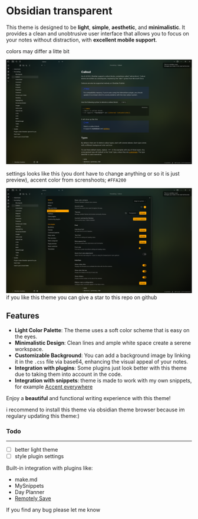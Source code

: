 # Obsidian transparent

This theme is designed to be **light**, **simple**, **aesthetic**, and **minimalistic**. It provides a clean and unobtrusive user interface that allows you to focus on your notes without distraction, with **excellent mobile support**.

colors may differ a litte bit

![screnshoot](assets/preview.png)

settings looks like this (you dont have to change anything or so it is just preview), accent color from screnshoots; `#FFA200`

![settings](assets/settings.png)
if you like this theme you can give a star to this repo on github

## Features

- **Light Color Palette**: The theme uses a soft color scheme that is easy on the eyes.
- **Minimalistic Design**: Clean lines and ample white space create a serene workspace.
- **Customizable Background**: You can add a background image by linking it in the `.css` file via base64, enhancing the visual appeal of your notes.
- **Integration with plugins**: Some plugins just look better with this theme due to taking them into account in the code.
- **Integration with snippets**: theme is made to work with my own snippets, for example [Accent everywhere](https://github.com/Oczko24/Obsidian_things/blob/main/css_snippets/Accent%20everywhere.css)

Enjoy a **beautiful** and functional writing experience with this theme!

i recommend to install this theme via obsidian theme browser because im regulary updating this theme:)

### Todo
---
- [ ] better light theme
- [ ] style plugin settings

Built-in integration with plugins like:

- make.md
- MySnippets
- Day Planner
- [Remotely Save](https://github.com/remotely-save/remotely-save)

If you find any bug please let me know
